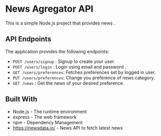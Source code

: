 # News Agregator API

This is a simple Node.js project that provides news .

## API Endpoints

The application provides the following endpoints:

- `POST /users/signup`    : Signup to create your user.
- `POST /users/login`     : Login using email and password .
- `GET /users/preferences`: Fetches preferences set by logged in user.
- `PUT /users/preferences`: Change you preference of news category.
- `GET /news`             : Get the news of your desired preference.


## Built With

-  Node.js       - The runtime environment
-  express       - The web framework
-  npm           - Dependency Management
- https://newsdata.io/ - News API to fetch latest news
